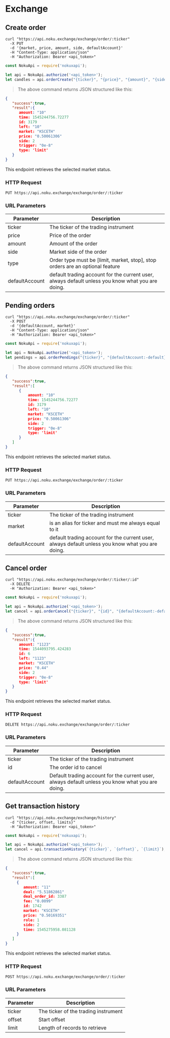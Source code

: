 # Exchange 

## Create order

```shell
curl "https://api.noku.exchange/exchange/order/:ticker"
  -X PUT
  -d '{market, price, amount, side, defaultAccount}'
  -H "Content-Type: application/json"
  -H "Authorization: Bearer <api_token>"
```

```javascript
const NokuApi = require('nokuxapi');

let api = NokuApi.authorize('<api_token>');
let candles = api.orderCreate("{ticker}", "{price}", "{amount}", "{side}", "{type:-limit}", "{defaultAccount:-default}");
```

> The above command returns JSON structured like this:

```json
{
   "success":true,
   "result":{
      amount: "10"
      time: 1545244756.72277
      id: 3179
      left: "10"
      market: "KSCETH"
      price: "0.50061306"
      side: 2
      trigger: "0e-8"
      type: 'limit'  
   }
}
```

This endpoint retrieves the selected market status.

### HTTP Request

`PUT https://api.noku.exchange/exchange/order/:ticker`

### URL Parameters

Parameter | Description
--------- | -----------
ticker | The ticker of the trading instrument
price | Price of the order
amount | Amount of the order 
side | Market side of the order
type | Order type must be [limit, market, stop], stop orders are an optional feature  
defaultAccount | default trading account for the current user, always default unless you know what you are doing.

## Pending orders

```shell
curl "https://api.noku.exchange/exchange/order/:ticker"
  -X POST
  -d '{defaultAccount, market}'
  -H "Content-Type: application/json"
  -H "Authorization: Bearer <api_token>"
```

```javascript
const NokuApi = require('nokuxapi');

let api = NokuApi.authorize('<api_token>');
let pendings = api.orderPendings("{ticker}", "{defaultAccount:-default}");
```

> The above command returns JSON structured like this:

```json
{
   "success":true,
   "result":[
      {
          amount: "10"
          time: 1545244756.72277
          id: 3179
          left: "10"
          market: "KSCETH"
          price: "0.50061306"
          side: 2
          trigger: "0e-8"
          type: 'limit'
      }
   ]
}
```

This endpoint retrieves the selected market status.

### HTTP Request

`PUT https://api.noku.exchange/exchange/order/:ticker`

### URL Parameters

Parameter | Description
--------- | -----------
ticker | The ticker of the trading instrument
market | is an alias for ticker and must me always equal to it     
defaultAccount | default trading account for the current user, always default unless you know what you are doing.


## Cancel order

```shell
curl "https://api.noku.exchange/exchange/order/:ticker/:id"
  -X DELETE
  -H "Authorization: Bearer <api_token>"
```

```javascript
const NokuApi = require('nokuxapi');

let api = NokuApi.authorize('<api_token>');
let cancel = api.orderCancel("{ticker}", "{id}", "{defaultAccount:-default}");
```

> The above command returns JSON structured like this:

```json
{
   "success":true,
   "result":{
      amount: "1123"
      time: 1544093795.424283
      id: 6
      left: "1123"
      market: "KSCETH"
      price: "0.44"
      side: 2
      trigger: "0e-8"
      type: 'limit'
   }
}
```

This endpoint retrieves the selected market status.

### HTTP Request

`DELETE https://api.noku.exchange/exchange/order/:ticker`

### URL Parameters

Parameter | Description
--------- | -----------
ticker | The ticker of the trading instrument
id | The order id to cancel     
defaultAccount | Default trading account for the current user, always default unless you know what you are doing.

## Get transaction history 

```shell
curl "https://api.noku.exchange/exchange/history"
  -d "{ticker, offset, limits}"
  -H "Authorization: Bearer <api_token>"
```

```javascript
const NokuApi = require('nokuxapi');

let api = NokuApi.authorize('<api_token>');
let cancel = api.transactionHistory(`{ticker}`, `{offset}`, `{limit}`);
```

> The above command returns JSON structured like this:

```json
{
   "success":true,
   "result":[
     {
        amount: "11"
        deal: "5.51862861"
        deal_order_id: 3387
        fee: "0.0099"
        id: 1742
        market: "KSCETH"
        price: "0.50169351"
        role: 1
        side: 2
        time: 1545275958.081128
     }
   ]
}
```

This endpoint retrieves the selected market status.

### HTTP Request

`POST https://api.noku.exchange/exchange/order/:ticker`

### URL Parameters

Parameter | Description
--------- | -----------
ticker | The ticker of the trading instrument
offset | Start offset
limit | Length of records to retrieve

